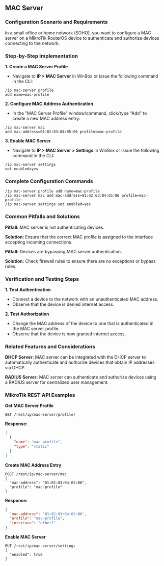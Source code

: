 ## MAC Server

### Configuration Scenario and Requirements

In a small office or home network (SOHO), you want to configure a MAC server on a MikroTik RouterOS device to authenticate and authorize devices connecting to the network.

### Step-by-Step Implementation

**1. Create a MAC Server Profile**

- Navigate to **IP > MAC Server** in WinBox or issue the following command in the CLI:

```
/ip mac-server profile
add name=mac-profile
```

**2. Configure MAC Address Authentication**

- In the "MAC Server Profile" window/command, click/type "Add" to create a new MAC address entry:

```
/ip mac-server mac
add mac-address=01:02:03:04:05:06 profile=mac-profile
```

**3. Enable MAC Server**

- Navigate to **IP > MAC Server > Settings** in WinBox or issue the following command in the CLI:

```
/ip mac-server settings
set enabled=yes
```

### Complete Configuration Commands

```
/ip mac-server profile add name=mac-profile
/ip mac-server mac add mac-address=01:02:03:04:05:06 profile=mac-profile
/ip mac-server settings set enabled=yes
```

### Common Pitfalls and Solutions

**Pitfall:** MAC server is not authenticating devices.

**Solution:** Ensure that the correct MAC profile is assigned to the interface accepting incoming connections.

**Pitfall:** Devices are bypassing MAC server authentication.

**Solution:** Check firewall rules to ensure there are no exceptions or bypass rules.

### Verification and Testing Steps

**1. Test Authentication**

- Connect a device to the network with an unauthenticated MAC address.
- Observe that the device is denied internet access.

**2. Test Authorization**

- Change the MAC address of the device to one that is authenticated in the MAC server profile.
- Observe that the device is now granted internet access.

### Related Features and Considerations

**DHCP Server:** MAC server can be integrated with the DHCP server to automatically authenticate and authorize devices that obtain IP addresses via DHCP.

**RADIUS Server:** MAC server can authenticate and authorize devices using a RADIUS server for centralized user management.

### MikroTik REST API Examples

**Get MAC Server Profile**

```
GET /rest/ip/mac-server/profile/
```

**Response:**

```json
[
  {
    "name": "mac-profile",
    "type": "static"
  }
]
```

**Create MAC Address Entry**

```
POST /rest/ip/mac-server/mac
{
  "mac-address": "01:02:03:04:05:06",
  "profile": "mac-profile"
}
```

**Response:**

```json
{
  "mac-address": "01:02:03:04:05:06",
  "profile": "mac-profile",
  "interface": "ether1"
}
```

**Enable MAC Server**

```
PUT /rest/ip/mac-server/settings
{
  "enabled": true
}
```